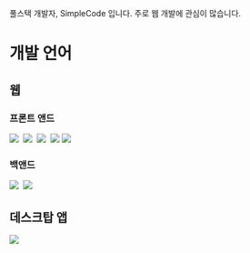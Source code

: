 풀스택 개발자, SimpleCode 입니다.
주로 웹 개발에 관심이 많습니다.

# 개발 언어

## 웹

### 프론트 앤드
<img src="https://img.shields.io/badge/HTML5-E34F26?style=flat-square&logo=HTML5&logoColor=white"/>&nbsp;
<img src="https://img.shields.io/badge/CSS3-1572B6?style=flat-square&logo=CSS3&logoColor=white"/>&nbsp;
<img src="https://img.shields.io/badge/JavaScript-F7DF1E?style=flat-square&logo=JavaScript&logoColor=white"/>&nbsp;
<img src="https://img.shields.io/badge/jQuery-0769ad?style=flat-square&logo=jQuery&logoColor=white"/>
<img src="https://img.shields.io/badge/Vue.js-4FC08D?style=flat-square&logo=vue.js&logoColor=white"/>

### 백앤드
<img src="https://img.shields.io/badge/PHP-777BB4?style=flat-square&logo=php&logoColor=white"/>&nbsp;
<img src="https://img.shields.io/badge/Node.js-43853d?style=flat-square&logo=node.js&logoColor=white"/>&nbsp;

## 데스크탑 앱
<img src="https://img.shields.io/badge/Electron.js-47848F?style=flat-square&logo=electron&logoColor=white"/>
